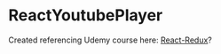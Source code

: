 # ReactYoutubePlayer

Created referencing Udemy course here: [React-Redux](https://www.udemy.com/react-redux/)?

